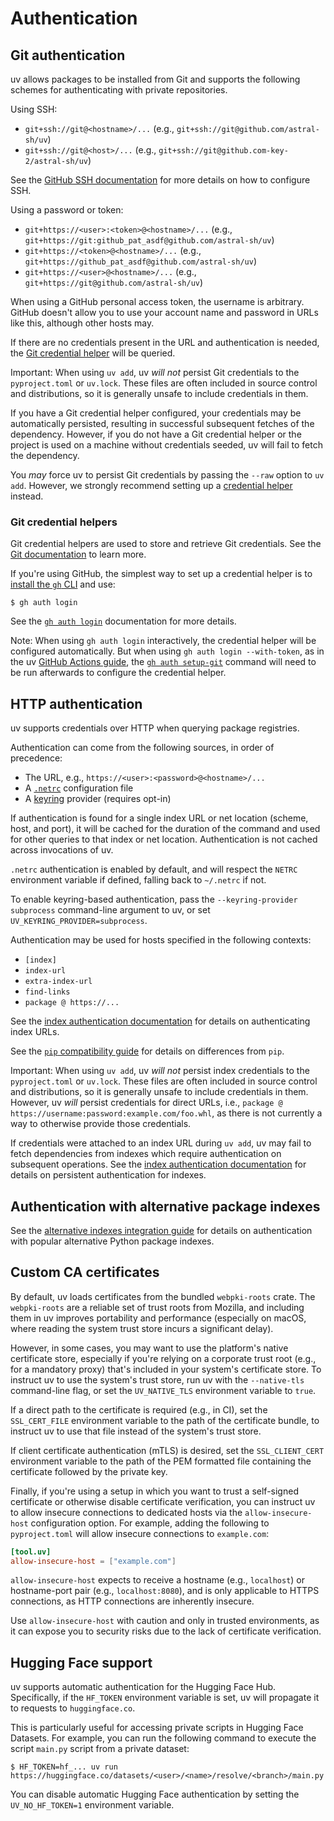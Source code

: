 # Authentication

## Git authentication

uv allows packages to be installed from Git and supports the following schemes for authenticating with private repositories.

Using SSH:

- `git+ssh://git@<hostname>/...` (e.g., `git+ssh://git@github.com/astral-sh/uv`)
- `git+ssh://git@<host>/...` (e.g., `git+ssh://git@github.com-key-2/astral-sh/uv`)

See the [GitHub SSH documentation](https://docs.github.com/en/authentication/connecting-to-github-with-ssh/about-ssh) for more details on how to configure SSH.

Using a password or token:

- `git+https://<user>:<token>@<hostname>/...` (e.g., `git+https://git:github_pat_asdf@github.com/astral-sh/uv`)
- `git+https://<token>@<hostname>/...` (e.g., `git+https://github_pat_asdf@github.com/astral-sh/uv`)
- `git+https://<user>@<hostname>/...` (e.g., `git+https://git@github.com/astral-sh/uv`)

When using a GitHub personal access token, the username is arbitrary. GitHub doesn't allow you to use your account name and password in URLs like this, although other hosts may.

If there are no credentials present in the URL and authentication is needed, the [Git credential helper](#git-credential-helpers) will be queried.

Important: When using `uv add`, uv _will not_ persist Git credentials to the `pyproject.toml` or `uv.lock`. These files are often included in source control and distributions, so it is generally unsafe to include credentials in them.

If you have a Git credential helper configured, your credentials may be automatically persisted, resulting in successful subsequent fetches of the dependency. However, if you do not have a Git credential helper or the project is used on a machine without credentials seeded, uv will fail to fetch the dependency.

You _may_ force uv to persist Git credentials by passing the `--raw` option to `uv add`. However, we strongly recommend setting up a [credential helper](#git-credential-helpers) instead.

### Git credential helpers

Git credential helpers are used to store and retrieve Git credentials. See the [Git documentation](https://git-scm.com/doc/credential-helpers) to learn more.

If you're using GitHub, the simplest way to set up a credential helper is to [install the `gh` CLI](https://github.com/cli/cli#installation) and use:

```
$ gh auth login
```

See the [`gh auth login`](https://cli.github.com/manual/gh_auth_login) documentation for more details.

Note: When using `gh auth login` interactively, the credential helper will be configured automatically. But when using `gh auth login --with-token`, as in the uv [GitHub Actions guide](https://docs.astral.sh/uv/guides/integration/github/#private-repos), the [`gh auth setup-git`](https://cli.github.com/manual/gh_auth_setup-git) command will need to be run afterwards to configure the credential helper.

## HTTP authentication

uv supports credentials over HTTP when querying package registries.

Authentication can come from the following sources, in order of precedence:

- The URL, e.g., `https://<user>:<password>@<hostname>/...`
- A [`.netrc`](https://everything.curl.dev/usingcurl/netrc) configuration file
- A [keyring](https://github.com/jaraco/keyring) provider (requires opt-in)

If authentication is found for a single index URL or net location (scheme, host, and port), it will be cached for the duration of the command and used for other queries to that index or net location. Authentication is not cached across invocations of uv.

`.netrc` authentication is enabled by default, and will respect the `NETRC` environment variable if defined, falling back to `~/.netrc` if not.

To enable keyring-based authentication, pass the `--keyring-provider subprocess` command-line argument to uv, or set `UV_KEYRING_PROVIDER=subprocess`.

Authentication may be used for hosts specified in the following contexts:

- `[index]`
- `index-url`
- `extra-index-url`
- `find-links`
- `package @ https://...`

See the [index authentication documentation](https://docs.astral.sh/uv/concepts/indexes/#authentication) for details on authenticating index URLs.

See the [`pip` compatibility guide](https://docs.astral.sh/uv/pip/compatibility/#registry-authentication) for details on differences from `pip`.

Important: When using `uv add`, uv _will not_ persist index credentials to the `pyproject.toml` or `uv.lock`. These files are often included in source control and distributions, so it is generally unsafe to include credentials in them. However, uv _will_ persist credentials for direct URLs, i.e., `package @ https://username:password:example.com/foo.whl`, as there is not currently a way to otherwise provide those credentials.

If credentials were attached to an index URL during `uv add`, uv may fail to fetch dependencies from indexes which require authentication on subsequent operations. See the [index authentication documentation](https://docs.astral.sh/uv/concepts/indexes/#authentication) for details on persistent authentication for indexes.

## Authentication with alternative package indexes

See the [alternative indexes integration guide](https://docs.astral.sh/uv/guides/integration/alternative-indexes/) for details on authentication with popular alternative Python package indexes.

## Custom CA certificates

By default, uv loads certificates from the bundled `webpki-roots` crate. The `webpki-roots` are a reliable set of trust roots from Mozilla, and including them in uv improves portability and performance (especially on macOS, where reading the system trust store incurs a significant delay).

However, in some cases, you may want to use the platform's native certificate store, especially if you're relying on a corporate trust root (e.g., for a mandatory proxy) that's included in your system's certificate store. To instruct uv to use the system's trust store, run uv with the `--native-tls` command-line flag, or set the `UV_NATIVE_TLS` environment variable to `true`.

If a direct path to the certificate is required (e.g., in CI), set the `SSL_CERT_FILE` environment variable to the path of the certificate bundle, to instruct uv to use that file instead of the system's trust store.

If client certificate authentication (mTLS) is desired, set the `SSL_CLIENT_CERT` environment variable to the path of the PEM formatted file containing the certificate followed by the private key.

Finally, if you're using a setup in which you want to trust a self-signed certificate or otherwise disable certificate verification, you can instruct uv to allow insecure connections to dedicated hosts via the `allow-insecure-host` configuration option. For example, adding the following to `pyproject.toml` will allow insecure connections to `example.com`:

```toml
[tool.uv]
allow-insecure-host = ["example.com"]
```

`allow-insecure-host` expects to receive a hostname (e.g., `localhost`) or hostname-port pair (e.g., `localhost:8080`), and is only applicable to HTTPS connections, as HTTP connections are inherently insecure.

Use `allow-insecure-host` with caution and only in trusted environments, as it can expose you to security risks due to the lack of certificate verification.

## Hugging Face support

uv supports automatic authentication for the Hugging Face Hub. Specifically, if the `HF_TOKEN` environment variable is set, uv will propagate it to requests to `huggingface.co`.

This is particularly useful for accessing private scripts in Hugging Face Datasets. For example, you can run the following command to execute the script `main.py` script from a private dataset:

```
$ HF_TOKEN=hf_... uv run https://huggingface.co/datasets/<user>/<name>/resolve/<branch>/main.py
```

You can disable automatic Hugging Face authentication by setting the `UV_NO_HF_TOKEN=1` environment variable.